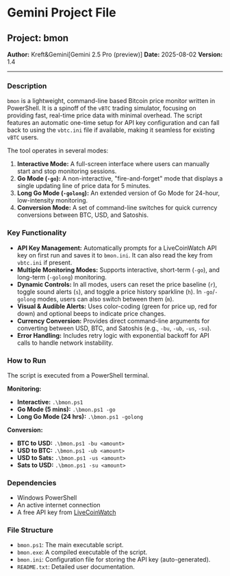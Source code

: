 # Gemini Project File

## Project: bmon

**Author:** Kreft&Gemini[Gemini 2.5 Pro (preview)]
**Date:** 2025-08-02
**Version:** 1.4

---

### Description

`bmon` is a lightweight, command-line based Bitcoin price monitor written in PowerShell. It is a spinoff of the `vBTC` trading simulator, focusing on providing fast, real-time price data with minimal overhead. The script features an automatic one-time setup for API key configuration and can fall back to using the `vbtc.ini` file if available, making it seamless for existing `vBTC` users.

The tool operates in several modes:
1.  **Interactive Mode:** A full-screen interface where users can manually start and stop monitoring sessions.
2.  **Go Mode (`-go`):** A non-interactive, "fire-and-forget" mode that displays a single updating line of price data for 5 minutes.
3.  **Long Go Mode (`-golong`):** An extended version of Go Mode for 24-hour, low-intensity monitoring.
4.  **Conversion Mode:** A set of command-line switches for quick currency conversions between BTC, USD, and Satoshis.

### Key Functionality

- **API Key Management:** Automatically prompts for a LiveCoinWatch API key on first run and saves it to `bmon.ini`. It can also read the key from `vbtc.ini` if present.
- **Multiple Monitoring Modes:** Supports interactive, short-term (`-go`), and long-term (`-golong`) monitoring.
- **Dynamic Controls:** In all modes, users can reset the price baseline (`r`), toggle sound alerts (`s`), and toggle a price history sparkline (`h`). In `-go`/`-golong` modes, users can also switch between them (`m`).
- **Visual & Audible Alerts:** Uses color-coding (green for price up, red for down) and optional beeps to indicate price changes.
- **Currency Conversion:** Provides direct command-line arguments for converting between USD, BTC, and Satoshis (e.g., `-bu`, `-ub`, `-us`, `-su`).
- **Error Handling:** Includes retry logic with exponential backoff for API calls to handle network instability.

### How to Run

The script is executed from a PowerShell terminal.

**Monitoring:**
- **Interactive:** `.\bmon.ps1`
- **Go Mode (5 mins):** `.\bmon.ps1 -go`
- **Long Go Mode (24 hrs):** `.\bmon.ps1 -golong`

**Conversion:**
- **BTC to USD:** `.\bmon.ps1 -bu <amount>`
- **USD to BTC:** `.\bmon.ps1 -ub <amount>`
- **USD to Sats:** `.\bmon.ps1 -us <amount>`
- **Sats to USD:** `.\bmon.ps1 -su <amount>`

### Dependencies

- Windows PowerShell
- An active internet connection
- A free API key from [LiveCoinWatch](https://www.livecoinwatch.com/tools/api)

### File Structure

- `bmon.ps1`: The main executable script.
- `bmon.exe`: A compiled executable of the script.
- `bmon.ini`: Configuration file for storing the API key (auto-generated).
- `README.txt`: Detailed user documentation.
